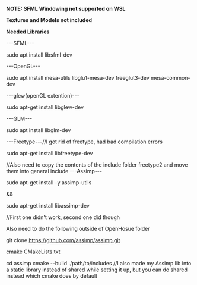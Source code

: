 **NOTE: SFML Windowing not supported on WSL**

**Textures and Models not included**

**Needed Libraries**

---SFML---

sudo apt install libsfml-dev 

---OpenGL---

sudo apt install mesa-utils libglu1-mesa-dev freeglut3-dev mesa-common-dev

---glew(openGL extention)---

sudo apt-get install libglew-dev

---GLM---

sudo apt install libglm-dev

---Freetype---//I got rid of freetype, had bad compilation errors

sudo apt-get install libfreetype-dev

//Also need to copy the contents of the include folder freetype2 and move them into general include
---Assimp---

sudo apt-get install -y assimp-utils

&&

sudo apt-get install libassimp-dev

//First one didn't work, second one did though

Also need to do the following outside of OpenHosue folder

git clone https://github.com/assimp/assimp.git

cmake CMakeLists.txt

cd assimp
cmake --build ./path/to/includes
//I also made my Assimp lib into a static library instead of shared while setting it up, but you can do shared instead which cmake does by default



